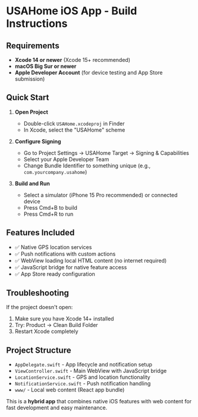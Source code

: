 # USAHome iOS App - Build Instructions

## Requirements
- **Xcode 14 or newer** (Xcode 15+ recommended)
- **macOS Big Sur or newer**
- **Apple Developer Account** (for device testing and App Store submission)

## Quick Start

1. **Open Project**
   - Double-click `USAHome.xcodeproj` in Finder
   - In Xcode, select the "USAHome" scheme

2. **Configure Signing**
   - Go to Project Settings → USAHome Target → Signing & Capabilities
   - Select your Apple Developer Team
   - Change Bundle Identifier to something unique (e.g., `com.yourcompany.usahome`)

3. **Build and Run**
   - Select a simulator (iPhone 15 Pro recommended) or connected device
   - Press Cmd+B to build
   - Press Cmd+R to run

## Features Included
- ✅ Native GPS location services
- ✅ Push notifications with custom actions
- ✅ WebView loading local HTML content (no internet required)
- ✅ JavaScript bridge for native feature access
- ✅ App Store ready configuration

## Troubleshooting
If the project doesn't open:
1. Make sure you have Xcode 14+ installed
2. Try: Product → Clean Build Folder
3. Restart Xcode completely

## Project Structure
- `AppDelegate.swift` - App lifecycle and notification setup
- `ViewController.swift` - Main WebView with JavaScript bridge
- `LocationService.swift` - GPS and location functionality
- `NotificationService.swift` - Push notification handling
- `www/` - Local web content (React app bundle)

This is a **hybrid app** that combines native iOS features with web content for fast development and easy maintenance.